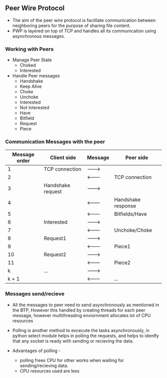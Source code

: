 ## Peer Wire Protocol 

* The aim of the peer wire protocol is facililate communication between 
  neighboring peers for the purpose of sharing file content.
* PWP is layered on top of TCP and handles all its communication using
  asynchronous messages.

### Working with Peers
* Manage Peer State
    + Choked
    + Interested
* Handle Peer messages
    + Handshake
    + Keep Alive
    + Choke 
    + Unchoke
    + Interested
    + Not Interested
    + Have
    + Bitfield
    + Request
    + Piece

### Communication Messages with the peer 

|Message order |   Client side     |     Message      |    Peer side        |
|--------------|-------------------|------------------|---------------------|
|1             | TCP connection    |      --->        |                     |
|2             |                   |      <---        | TCP connection      |
|3             | Handshake request |      --->        |                     |
|4             |                   |      <---        | Handshake response  |
|5             |                   |      <---        | Bitfields/Have      |
|6             | Interested        |      --->        |                     |
|7             |                   |      <---        | Unchoke/Choke       |
|8             | Request1          |      --->        |                     |
|9             |                   |      <---        | Piece1              |
|10            | Request2          |      --->        |                     |
|11            |                   |      <---        | Piece2              |
|k             | ...               |      --->        |                     |
|k + 1         |                   |      <---        | ...                 |


### Messages send/recieve 

* All the messages to peer need to send asynchronously as mentioned in the BTP,
  However this handled by creating threads for each peer message, however
  multithreading enviornment allocates lot of CPU resources 

* Polling is another method to excecute the tasks asynchronously, in python
  select module helps in polling the requests, and helps to identfy that any
  socket is ready with sending or recieving the data.

* Advantages of polling -
    + polling frees CPU for other works when waiting for sending/recieving data.
    + CPU resources used are less 





